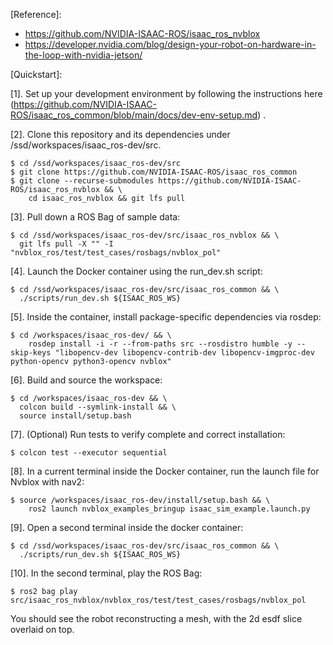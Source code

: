 \[Reference\]:
  * https://github.com/NVIDIA-ISAAC-ROS/isaac_ros_nvblox
  * https://developer.nvidia.com/blog/design-your-robot-on-hardware-in-the-loop-with-nvidia-jetson/

\[Quickstart\]:

\[1\]. Set up your development environment by following the instructions here (https://github.com/NVIDIA-ISAAC-ROS/isaac_ros_common/blob/main/docs/dev-env-setup.md) .

\[2\]. Clone this repository and its dependencies under /ssd/workspaces/isaac_ros-dev/src.

```
$ cd /ssd/workspaces/isaac_ros-dev/src
$ git clone https://github.com/NVIDIA-ISAAC-ROS/isaac_ros_common
$ git clone --recurse-submodules https://github.com/NVIDIA-ISAAC-ROS/isaac_ros_nvblox && \
    cd isaac_ros_nvblox && git lfs pull
```

\[3\]. Pull down a ROS Bag of sample data:

```
$ cd /ssd/workspaces/isaac_ros-dev/src/isaac_ros_nvblox && \
  git lfs pull -X "" -I "nvblox_ros/test/test_cases/rosbags/nvblox_pol"
```

\[4\]. Launch the Docker container using the run_dev.sh script:

```
$ cd /ssd/workspaces/isaac_ros-dev/src/isaac_ros_common && \
  ./scripts/run_dev.sh ${ISAAC_ROS_WS}
```

\[5\]. Inside the container, install package-specific dependencies via rosdep:

```
$ cd /workspaces/isaac_ros-dev/ && \
    rosdep install -i -r --from-paths src --rosdistro humble -y --skip-keys "libopencv-dev libopencv-contrib-dev libopencv-imgproc-dev python-opencv python3-opencv nvblox"
```

\[6\]. Build and source the workspace:

```
$ cd /workspaces/isaac_ros-dev && \
  colcon build --symlink-install && \
  source install/setup.bash
```

\[7\]. (Optional) Run tests to verify complete and correct installation:

```
$ colcon test --executor sequential
```

\[8\]. In a current terminal inside the Docker container, run the launch file for Nvblox with nav2:

```
$ source /workspaces/isaac_ros-dev/install/setup.bash && \
    ros2 launch nvblox_examples_bringup isaac_sim_example.launch.py
```

\[9\]. Open a second terminal inside the docker container:

```
$ cd /ssd/workspaces/isaac_ros-dev/src/isaac_ros_common && \
  ./scripts/run_dev.sh ${ISAAC_ROS_WS}
```

\[10\]. In the second terminal, play the ROS Bag:

```
$ ros2 bag play src/isaac_ros_nvblox/nvblox_ros/test/test_cases/rosbags/nvblox_pol
```

You should see the robot reconstructing a mesh, with the 2d esdf slice overlaid on top.
